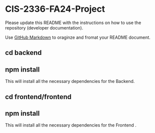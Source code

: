 # CIS-2336-FA24-Project

Please update this README with the instructions on how to use the repository (developer documentation).

Use [GitHub Markdown](https://docs.github.com/en/get-started/writing-on-github/getting-started-with-writing-and-formatting-on-github) to oraginze and fromat your README document.

## cd backend

## npm install

This will install all the necessary dependencies for the Backend.

## cd frontend/frontend

## npm install

This will install all the necessary dependencies for the Frontend .
